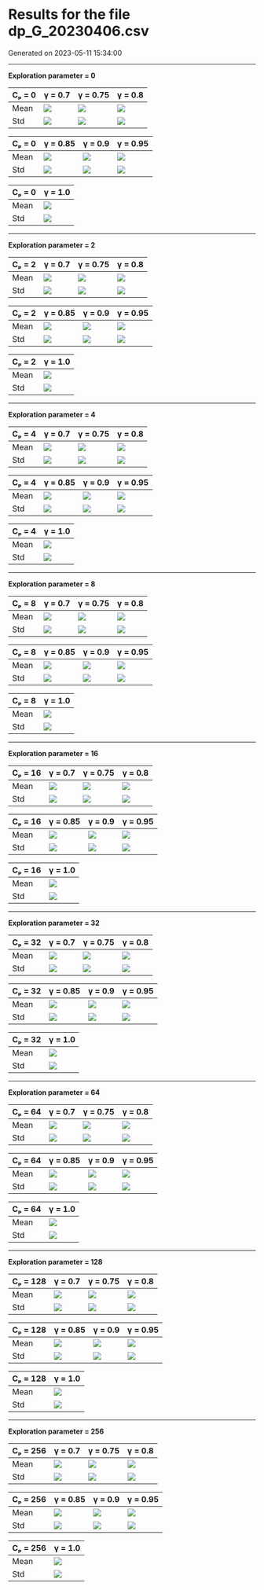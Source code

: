 # Results for the file dp_G_20230406.csv 

Generated on 2023-05-11 15:34:00

---

**Exploration parameter = 0**

| Cₚ = 0 | γ = 0.7 | γ = 0.75 | γ = 0.8 | 
| --- | --- | --- | --- | 
| Mean | ![](fig/dp_O/mean_g_0.7_cp_0.png) | ![](fig/dp_O/mean_g_0.75_cp_0.png) | ![](fig/dp_O/mean_g_0.8_cp_0.png) | 
| Std | ![](fig/dp_O/std_g_0.7_cp_0.png) | ![](fig/dp_O/std_g_0.75_cp_0.png) | ![](fig/dp_O/std_g_0.8_cp_0.png) | 

| Cₚ = 0 | γ = 0.85 | γ = 0.9 | γ = 0.95 | 
| --- | --- | --- | --- | 
| Mean | ![](fig/dp_O/mean_g_0.85_cp_0.png) | ![](fig/dp_O/mean_g_0.9_cp_0.png) | ![](fig/dp_O/mean_g_0.95_cp_0.png) | 
| Std | ![](fig/dp_O/std_g_0.85_cp_0.png) | ![](fig/dp_O/std_g_0.9_cp_0.png) | ![](fig/dp_O/std_g_0.95_cp_0.png) | 

| Cₚ = 0 | γ = 1.0 | 
| --- | --- | 
| Mean | ![](fig/dp_O/mean_g_1.0_cp_0.png) | 
| Std | ![](fig/dp_O/std_g_1.0_cp_0.png) | 

---

**Exploration parameter = 2**

| Cₚ = 2 | γ = 0.7 | γ = 0.75 | γ = 0.8 | 
| --- | --- | --- | --- | 
| Mean | ![](fig/dp_O/mean_g_0.7_cp_2.png) | ![](fig/dp_O/mean_g_0.75_cp_2.png) | ![](fig/dp_O/mean_g_0.8_cp_2.png) | 
| Std | ![](fig/dp_O/std_g_0.7_cp_2.png) | ![](fig/dp_O/std_g_0.75_cp_2.png) | ![](fig/dp_O/std_g_0.8_cp_2.png) | 

| Cₚ = 2 | γ = 0.85 | γ = 0.9 | γ = 0.95 | 
| --- | --- | --- | --- | 
| Mean | ![](fig/dp_O/mean_g_0.85_cp_2.png) | ![](fig/dp_O/mean_g_0.9_cp_2.png) | ![](fig/dp_O/mean_g_0.95_cp_2.png) | 
| Std | ![](fig/dp_O/std_g_0.85_cp_2.png) | ![](fig/dp_O/std_g_0.9_cp_2.png) | ![](fig/dp_O/std_g_0.95_cp_2.png) | 

| Cₚ = 2 | γ = 1.0 | 
| --- | --- | 
| Mean | ![](fig/dp_O/mean_g_1.0_cp_2.png) | 
| Std | ![](fig/dp_O/std_g_1.0_cp_2.png) | 

---

**Exploration parameter = 4**

| Cₚ = 4 | γ = 0.7 | γ = 0.75 | γ = 0.8 | 
| --- | --- | --- | --- | 
| Mean | ![](fig/dp_O/mean_g_0.7_cp_4.png) | ![](fig/dp_O/mean_g_0.75_cp_4.png) | ![](fig/dp_O/mean_g_0.8_cp_4.png) | 
| Std | ![](fig/dp_O/std_g_0.7_cp_4.png) | ![](fig/dp_O/std_g_0.75_cp_4.png) | ![](fig/dp_O/std_g_0.8_cp_4.png) | 

| Cₚ = 4 | γ = 0.85 | γ = 0.9 | γ = 0.95 | 
| --- | --- | --- | --- | 
| Mean | ![](fig/dp_O/mean_g_0.85_cp_4.png) | ![](fig/dp_O/mean_g_0.9_cp_4.png) | ![](fig/dp_O/mean_g_0.95_cp_4.png) | 
| Std | ![](fig/dp_O/std_g_0.85_cp_4.png) | ![](fig/dp_O/std_g_0.9_cp_4.png) | ![](fig/dp_O/std_g_0.95_cp_4.png) | 

| Cₚ = 4 | γ = 1.0 | 
| --- | --- | 
| Mean | ![](fig/dp_O/mean_g_1.0_cp_4.png) | 
| Std | ![](fig/dp_O/std_g_1.0_cp_4.png) | 

---

**Exploration parameter = 8**

| Cₚ = 8 | γ = 0.7 | γ = 0.75 | γ = 0.8 | 
| --- | --- | --- | --- | 
| Mean | ![](fig/dp_O/mean_g_0.7_cp_8.png) | ![](fig/dp_O/mean_g_0.75_cp_8.png) | ![](fig/dp_O/mean_g_0.8_cp_8.png) | 
| Std | ![](fig/dp_O/std_g_0.7_cp_8.png) | ![](fig/dp_O/std_g_0.75_cp_8.png) | ![](fig/dp_O/std_g_0.8_cp_8.png) | 

| Cₚ = 8 | γ = 0.85 | γ = 0.9 | γ = 0.95 | 
| --- | --- | --- | --- | 
| Mean | ![](fig/dp_O/mean_g_0.85_cp_8.png) | ![](fig/dp_O/mean_g_0.9_cp_8.png) | ![](fig/dp_O/mean_g_0.95_cp_8.png) | 
| Std | ![](fig/dp_O/std_g_0.85_cp_8.png) | ![](fig/dp_O/std_g_0.9_cp_8.png) | ![](fig/dp_O/std_g_0.95_cp_8.png) | 

| Cₚ = 8 | γ = 1.0 | 
| --- | --- | 
| Mean | ![](fig/dp_O/mean_g_1.0_cp_8.png) | 
| Std | ![](fig/dp_O/std_g_1.0_cp_8.png) | 

---

**Exploration parameter = 16**

| Cₚ = 16 | γ = 0.7 | γ = 0.75 | γ = 0.8 | 
| --- | --- | --- | --- | 
| Mean | ![](fig/dp_O/mean_g_0.7_cp_16.png) | ![](fig/dp_O/mean_g_0.75_cp_16.png) | ![](fig/dp_O/mean_g_0.8_cp_16.png) | 
| Std | ![](fig/dp_O/std_g_0.7_cp_16.png) | ![](fig/dp_O/std_g_0.75_cp_16.png) | ![](fig/dp_O/std_g_0.8_cp_16.png) | 

| Cₚ = 16 | γ = 0.85 | γ = 0.9 | γ = 0.95 | 
| --- | --- | --- | --- | 
| Mean | ![](fig/dp_O/mean_g_0.85_cp_16.png) | ![](fig/dp_O/mean_g_0.9_cp_16.png) | ![](fig/dp_O/mean_g_0.95_cp_16.png) | 
| Std | ![](fig/dp_O/std_g_0.85_cp_16.png) | ![](fig/dp_O/std_g_0.9_cp_16.png) | ![](fig/dp_O/std_g_0.95_cp_16.png) | 

| Cₚ = 16 | γ = 1.0 | 
| --- | --- | 
| Mean | ![](fig/dp_O/mean_g_1.0_cp_16.png) | 
| Std | ![](fig/dp_O/std_g_1.0_cp_16.png) | 

---

**Exploration parameter = 32**

| Cₚ = 32 | γ = 0.7 | γ = 0.75 | γ = 0.8 | 
| --- | --- | --- | --- | 
| Mean | ![](fig/dp_O/mean_g_0.7_cp_32.png) | ![](fig/dp_O/mean_g_0.75_cp_32.png) | ![](fig/dp_O/mean_g_0.8_cp_32.png) | 
| Std | ![](fig/dp_O/std_g_0.7_cp_32.png) | ![](fig/dp_O/std_g_0.75_cp_32.png) | ![](fig/dp_O/std_g_0.8_cp_32.png) | 

| Cₚ = 32 | γ = 0.85 | γ = 0.9 | γ = 0.95 | 
| --- | --- | --- | --- | 
| Mean | ![](fig/dp_O/mean_g_0.85_cp_32.png) | ![](fig/dp_O/mean_g_0.9_cp_32.png) | ![](fig/dp_O/mean_g_0.95_cp_32.png) | 
| Std | ![](fig/dp_O/std_g_0.85_cp_32.png) | ![](fig/dp_O/std_g_0.9_cp_32.png) | ![](fig/dp_O/std_g_0.95_cp_32.png) | 

| Cₚ = 32 | γ = 1.0 | 
| --- | --- | 
| Mean | ![](fig/dp_O/mean_g_1.0_cp_32.png) | 
| Std | ![](fig/dp_O/std_g_1.0_cp_32.png) | 

---

**Exploration parameter = 64**

| Cₚ = 64 | γ = 0.7 | γ = 0.75 | γ = 0.8 | 
| --- | --- | --- | --- | 
| Mean | ![](fig/dp_O/mean_g_0.7_cp_64.png) | ![](fig/dp_O/mean_g_0.75_cp_64.png) | ![](fig/dp_O/mean_g_0.8_cp_64.png) | 
| Std | ![](fig/dp_O/std_g_0.7_cp_64.png) | ![](fig/dp_O/std_g_0.75_cp_64.png) | ![](fig/dp_O/std_g_0.8_cp_64.png) | 

| Cₚ = 64 | γ = 0.85 | γ = 0.9 | γ = 0.95 | 
| --- | --- | --- | --- | 
| Mean | ![](fig/dp_O/mean_g_0.85_cp_64.png) | ![](fig/dp_O/mean_g_0.9_cp_64.png) | ![](fig/dp_O/mean_g_0.95_cp_64.png) | 
| Std | ![](fig/dp_O/std_g_0.85_cp_64.png) | ![](fig/dp_O/std_g_0.9_cp_64.png) | ![](fig/dp_O/std_g_0.95_cp_64.png) | 

| Cₚ = 64 | γ = 1.0 | 
| --- | --- | 
| Mean | ![](fig/dp_O/mean_g_1.0_cp_64.png) | 
| Std | ![](fig/dp_O/std_g_1.0_cp_64.png) | 

---

**Exploration parameter = 128**

| Cₚ = 128 | γ = 0.7 | γ = 0.75 | γ = 0.8 | 
| --- | --- | --- | --- | 
| Mean | ![](fig/dp_O/mean_g_0.7_cp_128.png) | ![](fig/dp_O/mean_g_0.75_cp_128.png) | ![](fig/dp_O/mean_g_0.8_cp_128.png) | 
| Std | ![](fig/dp_O/std_g_0.7_cp_128.png) | ![](fig/dp_O/std_g_0.75_cp_128.png) | ![](fig/dp_O/std_g_0.8_cp_128.png) | 

| Cₚ = 128 | γ = 0.85 | γ = 0.9 | γ = 0.95 | 
| --- | --- | --- | --- | 
| Mean | ![](fig/dp_O/mean_g_0.85_cp_128.png) | ![](fig/dp_O/mean_g_0.9_cp_128.png) | ![](fig/dp_O/mean_g_0.95_cp_128.png) | 
| Std | ![](fig/dp_O/std_g_0.85_cp_128.png) | ![](fig/dp_O/std_g_0.9_cp_128.png) | ![](fig/dp_O/std_g_0.95_cp_128.png) | 

| Cₚ = 128 | γ = 1.0 | 
| --- | --- | 
| Mean | ![](fig/dp_O/mean_g_1.0_cp_128.png) | 
| Std | ![](fig/dp_O/std_g_1.0_cp_128.png) | 

---

**Exploration parameter = 256**

| Cₚ = 256 | γ = 0.7 | γ = 0.75 | γ = 0.8 | 
| --- | --- | --- | --- | 
| Mean | ![](fig/dp_O/mean_g_0.7_cp_256.png) | ![](fig/dp_O/mean_g_0.75_cp_256.png) | ![](fig/dp_O/mean_g_0.8_cp_256.png) | 
| Std | ![](fig/dp_O/std_g_0.7_cp_256.png) | ![](fig/dp_O/std_g_0.75_cp_256.png) | ![](fig/dp_O/std_g_0.8_cp_256.png) | 

| Cₚ = 256 | γ = 0.85 | γ = 0.9 | γ = 0.95 | 
| --- | --- | --- | --- | 
| Mean | ![](fig/dp_O/mean_g_0.85_cp_256.png) | ![](fig/dp_O/mean_g_0.9_cp_256.png) | ![](fig/dp_O/mean_g_0.95_cp_256.png) | 
| Std | ![](fig/dp_O/std_g_0.85_cp_256.png) | ![](fig/dp_O/std_g_0.9_cp_256.png) | ![](fig/dp_O/std_g_0.95_cp_256.png) | 

| Cₚ = 256 | γ = 1.0 | 
| --- | --- | 
| Mean | ![](fig/dp_O/mean_g_1.0_cp_256.png) | 
| Std | ![](fig/dp_O/std_g_1.0_cp_256.png) | 

